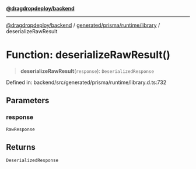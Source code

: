 [**@dragdropdeploy/backend**](../../../../../README.md)

***

[@dragdropdeploy/backend](../../../../../README.md) / [generated/prisma/runtime/library](../README.md) / deserializeRawResult

# Function: deserializeRawResult()

> **deserializeRawResult**(`response`): `DeserializedResponse`

Defined in: backend/src/generated/prisma/runtime/library.d.ts:732

## Parameters

### response

`RawResponse`

## Returns

`DeserializedResponse`
